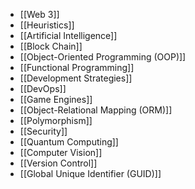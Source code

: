 - [[Web 3]]
- [[Heuristics]]
- [[Artificial Intelligence]]
- [[Block Chain]]
- [[Object-Oriented Programming (OOP)]]
- [[Functional Programming]]
- [[Development Strategies]]
- [[DevOps]]
- [[Game Engines]]
- [[Object-Relational Mapping (ORM)]]
- [[Polymorphism]]
- [[Security]]
- [[Quantum Computing]]
- [[Computer Vision]]
- [[Version Control]]
- [[Global Unique Identifier (GUID)]]
